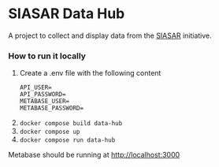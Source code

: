 # SIASAR Data Hub

A project to collect and display data from the [SIASAR](https://globalsiasar.org) initiative.

### How to run it locally

1. Create a .env file with the following content
   ```
   API_USER=
   API_PASSWORD=
   METABASE_USER=
   METABASE_PASSWORD=
   ```
1. `docker compose build data-hub`
1. `docker compose up`
1. `docker compose run data-hub`

Metabase should be running at [http://localhost:3000](http://localhost:3000)
